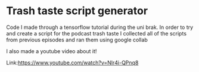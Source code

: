 # Trash taste script generator
Code I made through a tensorflow tutorial during the uni brak.
In order to try and create a script for the podcast trash taste I collected all of the scripts from previous episodes and ran them using google collab

I also made a youtube video about it!

Link:https://www.youtube.com/watch?v=Nlr4i-QPnq8
